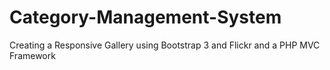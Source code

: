 # Category-Management-System
Creating a Responsive Gallery using Bootstrap 3 and Flickr and a PHP MVC Framework